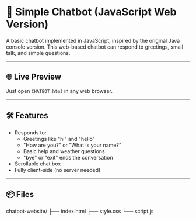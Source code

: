 # 💬 Simple Chatbot (JavaScript Web Version)

A basic chatbot implemented in JavaScript, inspired by the original Java console version. This web-based chatbot can respond to greetings, small talk, and simple questions.

---

## 🌐 Live Preview

Just open `CHATBOT.html` in any web browser.

---

## 🛠 Features

- Responds to:
  - Greetings like "hi" and "hello"
  - "How are you?" or "What is your name?"
  - Basic help and weather questions
  - "bye" or "exit" ends the conversation
- Scrollable chat box
- Fully client-side (no server needed)

---

## 📦 Files
chatbot-website/
├── index.html
├── style.css
└── script.js

